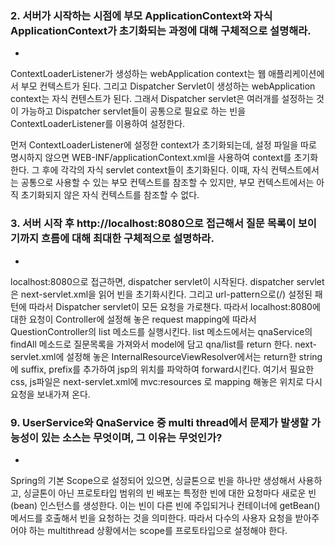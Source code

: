 ### 2. 서버가 시작하는 시점에 부모 ApplicationContext와 자식 ApplicationContext가 초기화되는 과정에 대해 구체적으로 설명해라.
* 
ContextLoaderListener가 생성하는 webApplication context는 웹 애플리케이션에서 부모 컨텍스트가 된다. 그리고 Dispatcher Servlet이 생성하는 webApplication context는 자식 컨텐스트가 된다. 그래서 Dispatcher servlet은 여러개를 설정하는 것이 가능하고 Dispatcher servlet들이 공통으로 필요로 하는 빈을 ContextLoaderListener를 이용하여 설정한다. 

먼저 ContextLoaderListener에 설정한 context가 초기화되는데, 설정 파일을 따로 명시하지 않으면 WEB-INF/applicationContext.xml을 사용하여 context를 초기화한다. 그 후에 각각의 자식 servlet context들이 초기화된다. 이때, 자식 컨텍스트에서는 공통으로 사용할 수 있는 부모 컨텍스트를 참조할 수 있지만, 부모 컨텍스트에서는 아직 초기화되지 않은 자식 컨텍스트를 참조할 수 없다.  


### 3. 서버 시작 후 http://localhost:8080으로 접근해서 질문 목록이 보이기까지 흐름에 대해 최대한 구체적으로 설명하라. 
* 
localhost:8080으로 접근하면, dispatcher servlet이 시작된다. dispatcher servlet은 next-servlet.xml을 읽어 빈을 초기화시킨다. 그리고 url-pattern으로(/) 설정된 패턴에 따라서 Dispatcher servlet이 모든 요청을 가로챈다. 
따라서 localhost:8080에 대한 요청이 Controller에 설정해 놓은 request mapping에 따라서 QuestionController의 list 메소드를 실행시킨다. list 메소드에서는 qnaService의 findAll 메소드로 질문목록을 가져와서 model에 담고 qna/list를 return 한다. next-servlet.xml에 설정해 놓은 InternalResourceViewResolver에서는 return한 string에 suffix, prefix를 추가하여 jsp의 위치를 파악하여 forward시킨다. 여기서 필요한 css, js파일은 next-servlet.xml에 mvc:resources 로 mapping 해놓은 위치로 다시 요청을 보내가져 온다.

### 9. UserService와 QnaService 중 multi thread에서 문제가 발생할 가능성이 있는 소스는 무엇이며, 그 이유는 무엇인가?
* 
Spring의 기본 Scope으로 설정되어 있으면, 싱글톤으로 빈을 하나만 생성해서 사용하고, 싱글톤이 아닌 프로토타입 범위의 빈 배포는 특정한 빈에 대한 요청마다 새로운 빈(bean) 인스턴스를 생성한다. 이는 빈이 다른 빈에 주입되거나 컨테이너에 getBean() 메서드를 호출해서 빈을 요청하는 것을 의미한다. 따라서 다수의 사용자 요청을 받아주어야 하는 multithread 상황에서는 scope를 프로토타입으로 설정해야 한다. 